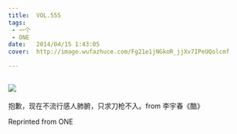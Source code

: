 ```yaml
---
title:	VOL.555
tags:
 - 一个
 - ONE
date:	2014/04/15 1:43:05
cover:	http://image.wufazhuce.com/Fg21e1jNGkoR_jjXv7IPeUQolcmf

---
```

![](http://image.wufazhuce.com/Fg21e1jNGkoR_jjXv7IPeUQolcmf)
---

抱歉，现在不流行感人肺腑，只求刀枪不入。from 李宇春《酷》
 
Reprinted from ONE

